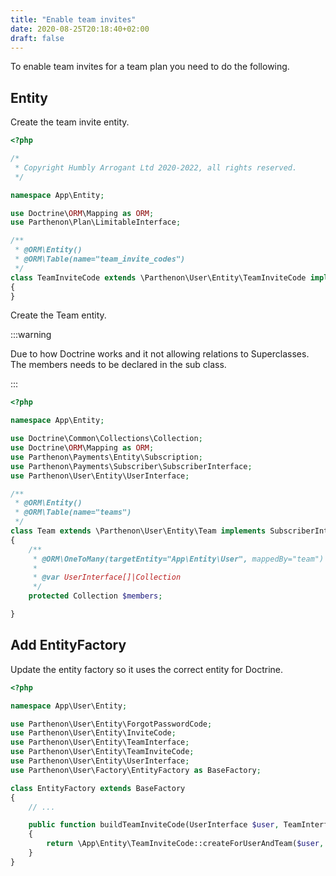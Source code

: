 ```yaml
---
title: "Enable team invites"
date: 2020-08-25T20:18:40+02:00
draft: false
---
```

To enable team invites for a team plan you need to do the following.

## Entity

Create the team invite entity.

```php 
<?php

/*
 * Copyright Humbly Arrogant Ltd 2020-2022, all rights reserved.
 */

namespace App\Entity;

use Doctrine\ORM\Mapping as ORM;
use Parthenon\Plan\LimitableInterface;

/**
 * @ORM\Entity()
 * @ORM\Table(name="team_invite_codes")
 */
class TeamInviteCode extends \Parthenon\User\Entity\TeamInviteCode implements LimitableInterface
{
}
```

Create the Team entity.

:::warning

Due to how Doctrine works and it not allowing relations to Superclasses. The members needs to be declared in the sub class.

:::


```php
<?php

namespace App\Entity;

use Doctrine\Common\Collections\Collection;
use Doctrine\ORM\Mapping as ORM;
use Parthenon\Payments\Entity\Subscription;
use Parthenon\Payments\Subscriber\SubscriberInterface;
use Parthenon\User\Entity\UserInterface;

/**
 * @ORM\Entity()
 * @ORM\Table(name="teams")
 */
class Team extends \Parthenon\User\Entity\Team implements SubscriberInterface
{
    /**
     * @ORM\OneToMany(targetEntity="App\Entity\User", mappedBy="team")
     *
     * @var UserInterface[]|Collection
     */
    protected Collection $members;

}

```

## Add EntityFactory

Update the entity factory so it uses the correct entity for Doctrine.

```php
<?php

namespace App\User\Entity;

use Parthenon\User\Entity\ForgotPasswordCode;
use Parthenon\User\Entity\InviteCode;
use Parthenon\User\Entity\TeamInterface;
use Parthenon\User\Entity\TeamInviteCode;
use Parthenon\User\Entity\UserInterface;
use Parthenon\User\Factory\EntityFactory as BaseFactory;

class EntityFactory extends BaseFactory
{
    // ...

    public function buildTeamInviteCode(UserInterface $user, TeamInterface $team, string $email, string $role): TeamInviteCode
    {
        return \App\Entity\TeamInviteCode::createForUserAndTeam($user, $team, $email, $role);
    }
}
```